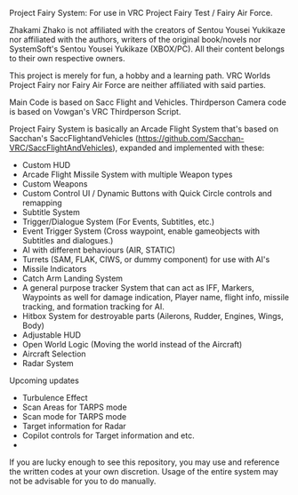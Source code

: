 Project Fairy System: For use in VRC Project Fairy Test / Fairy Air Force.

Zhakami Zhako is not affiliated with the creators of Sentou Yousei Yukikaze nor affiliated with the authors, writers of the original book/novels nor SystemSoft's Sentou Yousei Yukikaze (XBOX/PC). All their content belongs to their own respective owners. 

This project is merely for fun, a hobby and a learning path. VRC Worlds Project Fairy nor Fairy Air Force are neither affiliated with said parties. 

Main Code is based on Sacc Flight and Vehicles.
Thirdperson Camera code is based on Vowgan's VRC Thirdperson Script.

Project Fairy System is basically an Arcade Flight System that's based on Sacchan's SaccFlightandVehicles (https://github.com/Sacchan-VRC/SaccFlightAndVehicles), expanded and implemented with these:
- Custom HUD
- Arcade Flight Missile System with multiple Weapon types
- Custom Weapons
- Custom Control UI / Dynamic Buttons with Quick Circle controls and remapping
- Subtitle System
- Trigger/Dialogue System (For Events, Subtitles, etc.)
- Event Trigger System (Cross waypoint, enable gameobjects with Subtitles and dialogues.)
- AI with different behaviours (AIR, STATIC)
- Turrets (SAM, FLAK, CIWS, or dummy component) for use with AI's
- Missile Indicators
- Catch Arm Landing System
- A general purpose tracker System that can act as IFF, Markers, Waypoints as well for damage indication, Player name, flight info, missile tracking, and formation tracking for AI. 
- Hitbox System for destroyable parts (Ailerons, Rudder, Engines, Wings, Body)
- Adjustable HUD
- Open World Logic (Moving the world instead of the Aircraft)
- Aircraft Selection
- Radar System

Upcoming updates
- Turbulence Effect
- Scan Areas for TARPS mode
- Scan mode for TARPS mode
- Target information for Radar
- Copilot controls for Target information and etc.
- 

If you are lucky enough to see this repository, you may use and reference the written codes at your own discretion. Usage of the entire system may not be advisable for you to do manually. 
